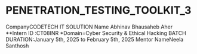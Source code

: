 # PENETRATION_TESTING_TOOLKIT_3
CompanyCODETECH IT SOLUTION
Name Abhinav Bhausaheb Aher
**Intern ID :CT08INR
*Domain=Cyber Security & Ethical Hacking
BATCH DURATION:January 5th, 2025 to February 5th, 2025
Mentor NameNeela Santhosh
